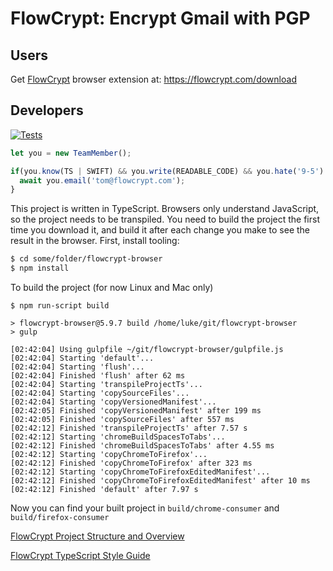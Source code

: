 # FlowCrypt: Encrypt Gmail with PGP

## Users

Get [FlowCrypt](https://flowcrypt.com/) browser extension at: https://flowcrypt.com/download


## Developers

[![Tests](https://semaphoreci.com/api/v1/flowcrypt/flowcrypt-browser/branches/master/badge.svg)](https://semaphoreci.com/flowcrypt/flowcrypt-browser)

```js
let you = new TeamMember();

if(you.know(TS | SWIFT) && you.write(READABLE_CODE) && you.hate('9-5') && you.areFrom(EARTH)) {
  await you.email('tom@flowcrypt.com');
}
```

This project is written in TypeScript. Browsers only understand JavaScript, so the project needs to be transpiled. You need to build the project the first time you download it, and build it after each change you make to see the result in the browser. First, install tooling:

```bash
$ cd some/folder/flowcrypt-browser
$ npm install
```

To build the project (for now Linux and Mac only)
```
$ npm run-script build

> flowcrypt-browser@5.9.7 build /home/luke/git/flowcrypt-browser
> gulp

[02:42:04] Using gulpfile ~/git/flowcrypt-browser/gulpfile.js
[02:42:04] Starting 'default'...
[02:42:04] Starting 'flush'...
[02:42:04] Finished 'flush' after 62 ms
[02:42:04] Starting 'transpileProjectTs'...
[02:42:04] Starting 'copySourceFiles'...
[02:42:04] Starting 'copyVersionedManifest'...
[02:42:05] Finished 'copyVersionedManifest' after 199 ms
[02:42:05] Finished 'copySourceFiles' after 557 ms
[02:42:12] Finished 'transpileProjectTs' after 7.57 s
[02:42:12] Starting 'chromeBuildSpacesToTabs'...
[02:42:12] Finished 'chromeBuildSpacesToTabs' after 4.55 ms
[02:42:12] Starting 'copyChromeToFirefox'...
[02:42:12] Finished 'copyChromeToFirefox' after 323 ms
[02:42:12] Starting 'copyChromeToFirefoxEditedManifest'...
[02:42:12] Finished 'copyChromeToFirefoxEditedManifest' after 10 ms
[02:42:12] Finished 'default' after 7.97 s
```

Now you can find your built project in `build/chrome-consumer` and `build/firefox-consumer`

[FlowCrypt Project Structure and Overview](https://github.com/FlowCrypt/flowcrypt-browser/wiki/FlowCrypt-Project-Structure-and-Overview)

[FlowCrypt TypeScript Style Guide](https://github.com/FlowCrypt/flowcrypt-browser/wiki/FlowCrypt-TypeScript-Style-Guide)
